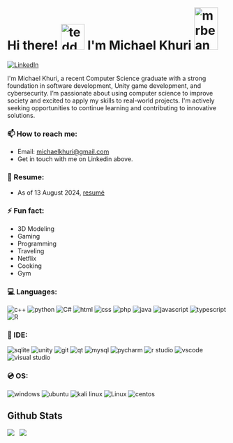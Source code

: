 # <a>Hi there! <img src="https://i.ibb.co/D4H7Hz8/teddy.png" width="54px" height="59px" alt="teddy"> I'm Michael Khuri <img src="https://www.freepnglogos.com/uploads/mr-bean-png/mr-bean-image-img-bean-wiki-fandom-powered-wikia-14.png" width="54px" height="97px" alt="mrbean">

<a href=https://www.linkedin.com/in/michael-khuri-761129204> ![LinkedIn](https://img.shields.io/badge/linkedin-%230077B5.svg?style=for-the-badge&logo=linkedin&logoColor=white)</a> 

I'm Michael Khuri, a recent Computer Science graduate with a strong foundation in software development, Unity game development, and cybersecurity. I’m passionate about using computer science to improve society and excited to apply my skills to real-world projects. I'm actively seeking opportunities to continue learning and contributing to innovative solutions.

### 📫 How to reach me:
- Email: michaelkhuri@gmail.com
- Get in touch with me on Linkedin above. 

### 📜 Resume:
- As of 13 August 2024, <a href="https://github.com/Savant-sys/resume/blob/main/Michael_Khuri_Resume.pdf">resumé</a>

### ⚡ Fun fact:
- 3D Modeling
- Gaming
- Programming
- Traveling
- Netflix
- Cooking
- Gym

### 💻 Languages:
<a>![c++](https://img.shields.io/badge/C%2B%2B-00599C?style=for-the-badge&logo=c%2B%2B&logoColor=white) ![python](https://img.shields.io/badge/Python-FFD43B?style=for-the-badge&logo=python&logoColor=blue) ![C#](https://img.shields.io/badge/C%23-239120?style=for-the-badge&logo=c-sharp&logoColor=white) ![html](https://img.shields.io/badge/HTML5-E34F26?style=for-the-badge&logo=html5&logoColor=white) ![css](https://img.shields.io/badge/CSS3-1572B6?style=for-the-badge&logo=css3&logoColor=white) ![php](https://img.shields.io/badge/PHP-777BB4?style=for-the-badge&logo=php&logoColor=white) ![java](https://img.shields.io/badge/java-%23ED8B00.svg?style=for-the-badge&logo=java&logoColor=white) ![javascript](https://img.shields.io/badge/JavaScript-323330?style=for-the-badge&logo=javascript&logoColor=F7DF1E) ![typescript](https://img.shields.io/badge/TypeScript-007ACC?style=for-the-badge&logo=typescript&logoColor=white) ![R](https://img.shields.io/badge/r-%23276DC3.svg?style=for-the-badge&logo=r&logoColor=white)</a>

### 👾 IDE:
<a>![sqlite](https://img.shields.io/badge/SQLite-07405E?style=for-the-badge&logo=sqlite&logoColor=white) ![unity](https://img.shields.io/badge/Unity-100000?style=for-the-badge&logo=unity&logoColor=white) ![git](https://img.shields.io/badge/GIT-E44C30?style=for-the-badge&logo=git&logoColor=white) ![qt](https://img.shields.io/badge/Qt-41CD52?style=for-the-badge&logo=qt&logoColor=white) ![mysql](https://img.shields.io/badge/MySQL-005C84?style=for-the-badge&logo=mysql&logoColor=white) ![pycharm](https://img.shields.io/badge/PyCharm-000000.svg?&style=for-the-badge&logo=PyCharm&logoColor=white) ![r studio](https://img.shields.io/badge/RStudio-75AADB?style=for-the-badge&logo=RStudio&logoColor=white) ![vscode](https://img.shields.io/badge/VSCode-0078D4?style=for-the-badge&logo=visual%20studio%20code&logoColor=white) ![visual studio](https://img.shields.io/badge/Visual_Studio-5C2D91?style=for-the-badge&logo=visual%20studio&logoColor=white)</a>

### 💿 OS:
<a>![windows](https://img.shields.io/badge/Windows-0078D6?style=for-the-badge&logo=windows&logoColor=white) ![ubuntu](https://img.shields.io/badge/Ubuntu-E95420?style=for-the-badge&logo=ubuntu&logoColor=white) ![kali linux](https://img.shields.io/badge/Kali_Linux-557C94?style=for-the-badge&logo=kali-linux&logoColor=white) ![Linux](https://img.shields.io/badge/Linux-FCC624?style=for-the-badge&logo=linux&logoColor=black) ![centos](https://img.shields.io/badge/Cent%20OS-262577?style=for-the-badge&logo=CentOS&logoColor=white)</a>

## Github Stats
<img src="https://github-readme-stats.vercel.app/api?username=savant-sys&theme=tokyonight&show_icons=true&count_private=true"> &nbsp;
<img src="https://github-readme-stats.vercel.app/api/top-langs/?username=savant-sys&theme=tokyonight&layout=compact&langs_count=6">
